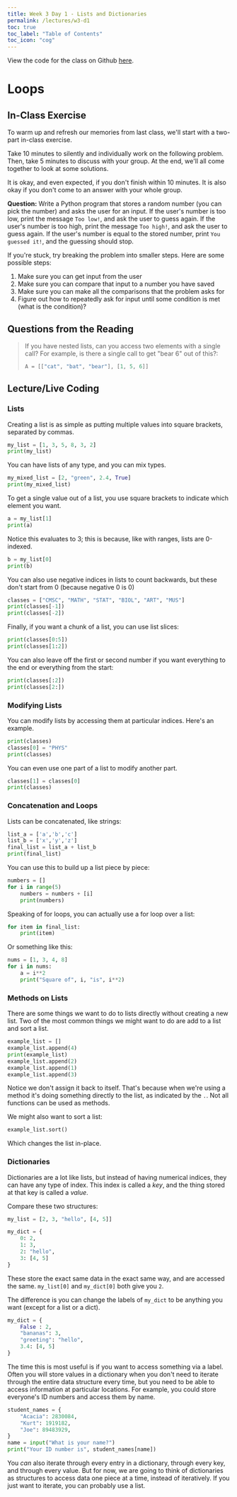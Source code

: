 ```yaml
---
title: Week 3 Day 1 - Lists and Dictionaries
permalink: /lectures/w3-d1
toc: true
toc_label: "Table of Contents"
toc_icon: "cog"
---
```


View the code for the class on Github [here](https://github.com/alackles/CMSC-140-FS-22/blob/main/_pages/lectures/wk3-listdicts.py).

# Loops

## In-Class Exercise

To warm up and refresh our memories from last class, we'll start with a two-part in-class exercise. 

Take 10 minutes to silently and individually work on the following problem. Then, take 5 minutes to discuss with your group. At the end, we'll all come together to look at some solutions. 

It is okay, and even expected, if you don't finish within 10 minutes. It is also okay if you don't come to an answer with your whole group. 

**Question:** Write a Python program that stores a random number (you can pick the number) and asks the user for an input. If the user's number is too low, print the message `Too low!`, and ask the user to guess again. If the user's number is too high, print the message `Too high!`, and ask the user to guess again. If the user's number is equal to the stored number, print `You guessed it!`, and the guessing should stop.

If you're stuck, try breaking the problem into smaller steps. Here are some possible steps:

1. Make sure you can get input from the user
2. Make sure you can compare that input to a number you have saved
3. Make sure you can make all the comparisons that the problem asks for
4. Figure out how to repeatedly ask for input until some condition is met (what is the condition)? 

## Questions from the Reading

> If you have nested lists, can you access two elements with a single call? For example, is there a single call to get "bear 6" out of this?:
> ```python
> A = [["cat", "bat", "bear"], [1, 5, 6]]
> ```

## Lecture/Live Coding

### Lists

Creating a list is as simple as putting multiple values into square brackets, separated by commas.

```py
my_list = [1, 3, 5, 8, 3, 2]
print(my_list)
```

You can have lists of any type, and you can mix types. 

```py
my_mixed_list = [2, "green", 2.4, True]
print(my_mixed_list)
```

To get a single value out of a list, you use square brackets to indicate which element you want.

```py
a = my_list[1]
print(a)
```

Notice this evaluates to 3; this is because, like with ranges, lists are 0-indexed.

```py
b = my_list[0]
print(b)
```

You can also use negative indices in lists to count backwards, but these don't start from 0 (because negative 0 is 0)

```py
classes = ["CMSC", "MATH", "STAT", "BIOL", "ART", "MUS"]
print(classes[-1])
print(classes[-2])
```

Finally, if you want a chunk of a list, you can use list slices:

```py
print(classes[0:5])
print(classes[1:2])
```

You can also leave off the first or second number if you want everything to the end or everything from the start:

```py
print(classes[:2])
print(classes[2:])
```

### Modifying Lists

You can modify lists by accessing them at particular indices. Here's an example.

```py
print(classes)
classes[0] = "PHYS"
print(classes)
```

You can even use one part of a list to modify another part.

```py
classes[1] = classes[0]
print(classes)
```

### Concatenation and Loops

Lists can be concatenated, like strings:

```py
list_a = ['a','b','c']
list_b = ['x','y','z']
final_list = list_a + list_b
print(final_list)
```

You can use this to build up a list piece by piece:

```py
numbers = []
for i in range(5)
    numbers = numbers + [i]
    print(numbers)
```

Speaking of for loops, you can actually use a for loop over a list:

```py
for item in final_list:
    print(item)
```

Or something like this:

```py
nums = [1, 3, 4, 8]
for i in nums:
    a = i**2
    print("Square of", i, "is", i**2)
```

### Methods on Lists

There are some things we want to do to lists directly without creating a new list. Two of the most common things we might want to do are add to a list and sort a list. 

```py
example_list = []
example_list.append(4)
print(example_list)
example_list.append(2)
example_list.append(1)
example_list.append(3)
```

Notice we don't assign it back to itself. That's because when we're using a method it's doing something directly to the list, as indicated by the `.`. Not all functions can be used as methods.

We might also want to sort a list:

```py
example_list.sort()
```

Which changes the list in-place. 


### Dictionaries

Dictionaries are a lot like lists, but instead of having numerical indices, they can have any type of index. This index is called a _key_, and the thing stored at that key is called a _value_. 

Compare these two structures:

```python
my_list = [2, 3, "hello", [4, 5]]
```

```python
my_dict = {
    0: 2,
    1: 3,
    2: "hello",
    3: [4, 5]
}
```

These store the exact same data in the exact same way, and are accessed the same. `my_list[0]` and `my_dict[0]` both give you `2`.

The difference is you can change the labels of `my_dict` to be anything you want (except for a list or a dict).

```python
my_dict = {
    False : 2,
    "bananas": 3,
    "greeting": "hello",
    3.4: [4, 5]
}
```

The time this is most useful is if you want to access something via a label. Often you will store values in a dictionary when you don't need to iterate through the entire data structure every time, but you need to be able to access information at particular locations. For example, you could store everyone's ID numbers and access them by name. 

```python
student_names = { 
    "Acacia": 2830084,
    "Kurt": 1919182,
    "Joe": 89483929,
}
name = input("What is your name?")
print("Your ID number is", student_names[name])
```

You _can_ also iterate through every entry in a dictionary, through every key, and through every value. But for now, we are going to think of dictionaries as structures to access data one piece at a time, instead of iteratively. If you just want to iterate, you can probably use a list. 


